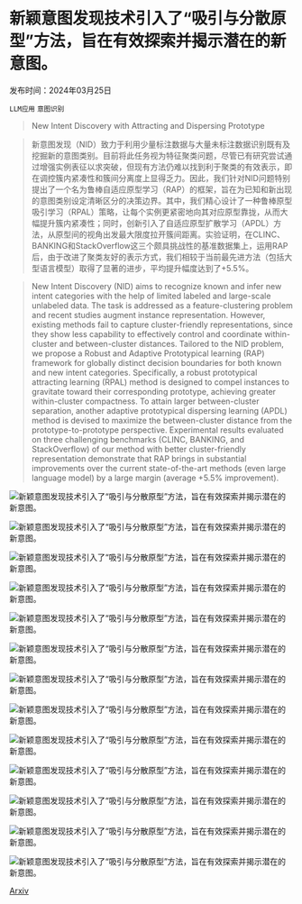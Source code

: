 # 新颖意图发现技术引入了“吸引与分散原型”方法，旨在有效探索并揭示潜在的新意图。

发布时间：2024年03月25日

`LLM应用` `意图识别`

> New Intent Discovery with Attracting and Dispersing Prototype

> 新意图发现（NID）致力于利用少量标注数据与大量未标注数据识别既有及挖掘新的意图类别。目前将此任务视为特征聚类问题，尽管已有研究尝试通过增强实例表征以求突破，但现有方法仍难以找到利于聚类的有效表示，即在调控簇内紧凑性和簇间分离度上显得乏力。因此，我们针对NID问题特别提出了一个名为鲁棒自适应原型学习（RAP）的框架，旨在为已知和新出现的意图类别设定清晰区分的决策边界。其中，我们精心设计了一种鲁棒原型吸引学习（RPAL）策略，让每个实例更紧密地向其对应原型靠拢，从而大幅提升簇内紧凑性；同时，创新引入了自适应原型扩散学习（APDL）方法，从原型间的视角出发最大限度拉开簇间距离。实验证明，在CLINC、BANKING和StackOverflow这三个颇具挑战性的基准数据集上，运用RAP后，由于改进了聚类友好的表示方式，我们相较于当前最先进方法（包括大型语言模型）取得了显著的进步，平均提升幅度达到了+5.5%。

> New Intent Discovery (NID) aims to recognize known and infer new intent categories with the help of limited labeled and large-scale unlabeled data. The task is addressed as a feature-clustering problem and recent studies augment instance representation. However, existing methods fail to capture cluster-friendly representations, since they show less capability to effectively control and coordinate within-cluster and between-cluster distances. Tailored to the NID problem, we propose a Robust and Adaptive Prototypical learning (RAP) framework for globally distinct decision boundaries for both known and new intent categories. Specifically, a robust prototypical attracting learning (RPAL) method is designed to compel instances to gravitate toward their corresponding prototype, achieving greater within-cluster compactness. To attain larger between-cluster separation, another adaptive prototypical dispersing learning (APDL) method is devised to maximize the between-cluster distance from the prototype-to-prototype perspective. Experimental results evaluated on three challenging benchmarks (CLINC, BANKING, and StackOverflow) of our method with better cluster-friendly representation demonstrate that RAP brings in substantial improvements over the current state-of-the-art methods (even large language model) by a large margin (average +5.5% improvement).

![新颖意图发现技术引入了“吸引与分散原型”方法，旨在有效探索并揭示潜在的新意图。](../../../paper_images/2403.16913/x1.png)

![新颖意图发现技术引入了“吸引与分散原型”方法，旨在有效探索并揭示潜在的新意图。](../../../paper_images/2403.16913/x2.png)

![新颖意图发现技术引入了“吸引与分散原型”方法，旨在有效探索并揭示潜在的新意图。](../../../paper_images/2403.16913/x3.png)

![新颖意图发现技术引入了“吸引与分散原型”方法，旨在有效探索并揭示潜在的新意图。](../../../paper_images/2403.16913/x4.png)

![新颖意图发现技术引入了“吸引与分散原型”方法，旨在有效探索并揭示潜在的新意图。](../../../paper_images/2403.16913/x5.png)

![新颖意图发现技术引入了“吸引与分散原型”方法，旨在有效探索并揭示潜在的新意图。](../../../paper_images/2403.16913/x6.png)

![新颖意图发现技术引入了“吸引与分散原型”方法，旨在有效探索并揭示潜在的新意图。](../../../paper_images/2403.16913/x7.png)

![新颖意图发现技术引入了“吸引与分散原型”方法，旨在有效探索并揭示潜在的新意图。](../../../paper_images/2403.16913/x8.png)

![新颖意图发现技术引入了“吸引与分散原型”方法，旨在有效探索并揭示潜在的新意图。](../../../paper_images/2403.16913/x9.png)

![新颖意图发现技术引入了“吸引与分散原型”方法，旨在有效探索并揭示潜在的新意图。](../../../paper_images/2403.16913/x10.png)

![新颖意图发现技术引入了“吸引与分散原型”方法，旨在有效探索并揭示潜在的新意图。](../../../paper_images/2403.16913/x11.png)

![新颖意图发现技术引入了“吸引与分散原型”方法，旨在有效探索并揭示潜在的新意图。](../../../paper_images/2403.16913/x12.png)

![新颖意图发现技术引入了“吸引与分散原型”方法，旨在有效探索并揭示潜在的新意图。](../../../paper_images/2403.16913/x13.png)

[Arxiv](https://arxiv.org/abs/2403.16913)